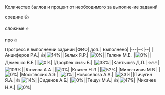 Количество баллов и процент от необходимого за выполнение заданий

средние :+1:

сложные :star:

про :fire: 

Прогресс в выполнении заданий 
|ФИО| доп. | Выполнено|
|---|--:|--|
|Анциферов Р.А.|  :+1:|![14%](https://progress-bar.xyz/14/?title=3)|
|Белых Я.Р.|  |![0%](https://progress-bar.xyz/0/?title=-3&color=ff0000)|
|Галкин М.Е.|  |![0%](https://progress-bar.xyz/0/?title=-1&color=ff0000)|
|Демешко В.В.|  |![0%](https://progress-bar.xyz/0/?title=-5&color=ff0000)|
|Доорбек кызы Б.|  |![33%](https://progress-bar.xyz/33/?title=7)|
|Кантышев Д.П.|  :star::fire::fire:|![109%](https://progress-bar.xyz/109/?title=зчт)|
|Каткова А.А.|  |![0%](https://progress-bar.xyz/0/?title=0)|
|Князев Н.Л.|  |![52%](https://progress-bar.xyz/52/?title=11)|
|Милостивая М.В.|  |![0%](https://progress-bar.xyz/0/?title=-1&color=ff0000)|
|Московских А.Э.|  |![0%](https://progress-bar.xyz/0/?title=-1&color=ff0000)|
|Новоселова А.А.|  |![33%](https://progress-bar.xyz/33/?title=7)|
|Пичугин Я.А.|  :+1:|![14%](https://progress-bar.xyz/14/?title=3)|
|Сиденов А.Б.|  |![0%](https://progress-bar.xyz/0/?title=-5&color=ff0000)|
|Тещук М.А.|  :+1:|![47%](https://progress-bar.xyz/47/?title=10)|
|Чихачев Н.А.|  |![0%](https://progress-bar.xyz/0/?title=0)|

